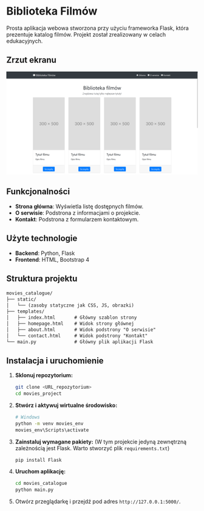 # Biblioteka Filmów

Prosta aplikacja webowa stworzona przy użyciu frameworka Flask, która prezentuje katalog filmów. Projekt został zrealizowany w celach edukacyjnych.

## Zrzut ekranu
![alt text](screen.png)

## Funkcjonalności

*   **Strona główna**: Wyświetla listę dostępnych filmów.
*   **O serwisie**: Podstrona z informacjami o projekcie.
*   **Kontakt**: Podstrona z formularzem kontaktowym.

## Użyte technologie

*   **Backend**: Python, Flask
*   **Frontend**: HTML, Bootstrap 4

## Struktura projektu

```
movies_catalogue/
├── static/
│   └── (zasoby statyczne jak CSS, JS, obrazki)
├── templates/
│   ├── index.html       # Główny szablon strony
│   ├── homepage.html    # Widok strony głównej
│   ├── about.html       # Widok podstrony "O serwisie"
│   └── contact.html     # Widok podstrony "Kontakt"
└── main.py              # Główny plik aplikacji Flask
```

## Instalacja i uruchomienie

1.  **Sklonuj repozytorium:**
    ```bash
    git clone <URL_repozytorium>
    cd movies_project
    ```

2.  **Stwórz i aktywuj wirtualne środowisko:**
    ```bash
    # Windows
    python -m venv movies_env
    movies_env\Scripts\activate
    ```

3.  **Zainstaluj wymagane pakiety:**
    (W tym projekcie jedyną zewnętrzną zależnością jest Flask. Warto stworzyć plik `requirements.txt`)
    ```bash
    pip install Flask
    ```

4.  **Uruchom aplikację:**
    ```bash
    cd movies_catalogue
    python main.py
    ```

5.  Otwórz przeglądarkę i przejdź pod adres `http://127.0.0.1:5000/`.